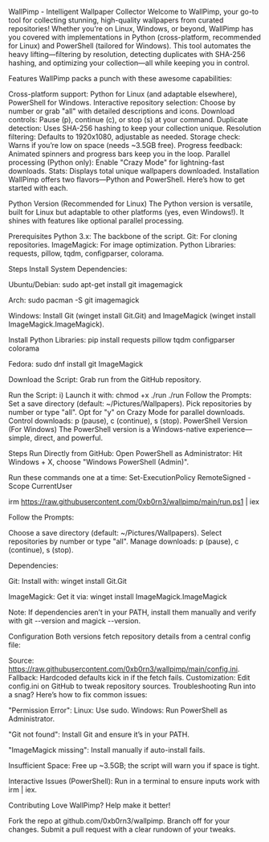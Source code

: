 WallPimp - Intelligent Wallpaper Collector
Welcome to WallPimp, your go-to tool for collecting stunning, high-quality wallpapers from curated repositories! Whether you’re on Linux, Windows, or beyond, WallPimp has you covered with implementations in Python (cross-platform, recommended for Linux) and PowerShell (tailored for Windows). This tool automates the heavy lifting—filtering by resolution, detecting duplicates with SHA-256 hashing, and optimizing your collection—all while keeping you in control.

Features
WallPimp packs a punch with these awesome capabilities:

Cross-platform support: Python for Linux (and adaptable elsewhere), PowerShell for Windows.
Interactive repository selection: Choose by number or grab "all" with detailed descriptions and icons.
Download controls: Pause (p), continue (c), or stop (s) at your command.
Duplicate detection: Uses SHA-256 hashing to keep your collection unique.
Resolution filtering: Defaults to 1920x1080, adjustable as needed.
Storage check: Warns if you’re low on space (needs ~3.5GB free).
Progress feedback: Animated spinners and progress bars keep you in the loop.
Parallel processing (Python only): Enable "Crazy Mode" for lightning-fast downloads.
Stats: Displays total unique wallpapers downloaded.
Installation
WallPimp offers two flavors—Python and PowerShell. Here’s how to get started with each.

Python Version (Recommended for Linux)
The Python version is versatile, built for Linux but adaptable to other platforms (yes, even Windows!). It shines with features like optional parallel processing.

Prerequisites
Python 3.x: The backbone of the script.
Git: For cloning repositories.
ImageMagick: For image optimization.
Python Libraries: requests, pillow, tqdm, configparser, colorama.

Steps
Install System Dependencies:

Ubuntu/Debian:
sudo apt-get install git imagemagick

Arch:
sudo pacman -S git imagemagick

Windows: Install Git (winget install Git.Git) and ImageMagick (winget install ImageMagick.ImageMagick).

Install Python Libraries:
pip install requests pillow tqdm configparser colorama

Fedora:
sudo dnf install git ImageMagick

Download the Script:
Grab run from the GitHub repository.

Run the Script:
i) Launch it with:
chmod +x ./run
./run
Follow the Prompts:
Set a save directory (default: ~/Pictures/Wallpapers).
Pick repositories by number or type "all".
Opt for "y" on Crazy Mode for parallel downloads.
Control downloads: p (pause), c (continue), s (stop).
PowerShell Version (For Windows)
The PowerShell version is a Windows-native experience—simple, direct, and powerful.

Steps
Run Directly from GitHub:
Open PowerShell as Administrator:
Hit Windows + X, choose "Windows PowerShell (Admin)".

Run these commands one at a time:
Set-ExecutionPolicy RemoteSigned -Scope CurrentUser

irm https://raw.githubusercontent.com/0xb0rn3/wallpimp/main/run.ps1 | iex

Follow the Prompts:

Choose a save directory (default: ~/Pictures/Wallpapers).
Select repositories by number or type "all".
Manage downloads: p (pause), c (continue), s (stop).

Dependencies:

Git: Install with:
winget install Git.Git

ImageMagick: Get it via:
winget install ImageMagick.ImageMagick

Note: If dependencies aren’t in your PATH, install them manually and verify with git --version and magick --version.

Configuration
Both versions fetch repository details from a central config file:

Source: https://raw.githubusercontent.com/0xb0rn3/wallpimp/main/config.ini.
Fallback: Hardcoded defaults kick in if the fetch fails.
Customization: Edit config.ini on GitHub to tweak repository sources.
Troubleshooting
Run into a snag? Here’s how to fix common issues:

"Permission Error":
Linux: Use sudo.
Windows: Run PowerShell as Administrator.

"Git not found":
Install Git and ensure it’s in your PATH.

"ImageMagick missing":
Install manually if auto-install fails.

Insufficient Space:
Free up ~3.5GB; the script will warn you if space is tight.

Interactive Issues (PowerShell):
Run in a terminal to ensure inputs work with irm | iex.

Contributing
Love WallPimp? Help make it better!

Fork the repo at github.com/0xb0rn3/wallpimp.
Branch off for your changes.
Submit a pull request with a clear rundown of your tweaks.
